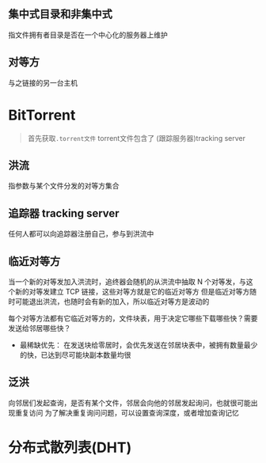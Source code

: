 
## 集中式目录和非集中式
指文件拥有者目录是否在一个中心化的服务器上维护

## 对等方
与之链接的另一台主机

# BitTorrent
> 首先获取`.torrent文件`
> torrent文件包含了 (跟踪服务器)tracking server

## 洪流
指参数与某个文件分发的对等方集合

## 追踪器 tracking server
任何人都可以向追踪器注册自己，参与到洪流中

## 临近对等方
当一个新的对等发加入洪流时，追终器会随机的从洪流中抽取 N 个对等发，与这个新的对等发建立 TCP 链接，这些对等方就是它的临近对等方
但是临近对等方随时可能退出洪流，也随时会有新的加入，所以临近对等方是波动的

每个对等方法都有它临近对等方的，文件块表，用于决定它哪些下载哪些快？需要发送给邻居哪些快？

* 最稀缺优先：
在发送块给零居时，会优先发送在邻居块表中，被拥有数量最少的快，已达到尽可能块副本数量均很

## 泛洪
向邻居们发起查询，是否有某个文件，邻居会向他的邻居发起询问，也就很可能出现重复访问
为了解决重复询问问题，可以设置查询深度，或者增加查询记忆

# 分布式散列表(DHT)

